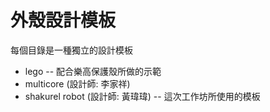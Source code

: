 # 外殼設計模板

每個目錄是一種獨立的設計模板

* lego -- 配合樂高保護殼所做的示範
* multicore (設計師: 李家祥)
* shakurel robot (設計師: 黃瑋瑋) -- 這次工作坊所使用的模板
